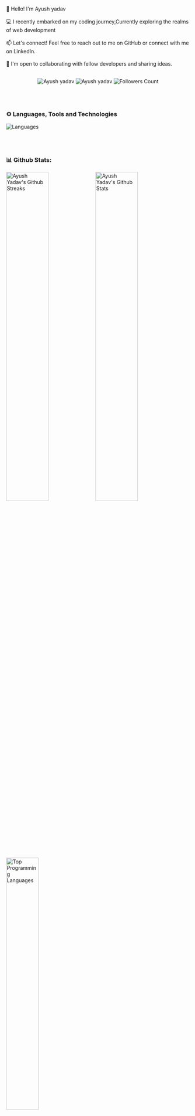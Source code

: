 <p>
    <br>
    👋 Hello! I'm Ayush yadav <br>
    <br>
    💻 I recently embarked on my coding journey,Currently exploring the realms of web development  <br>
    <br>
    📫 Let's connect! Feel free to reach out to me on GitHub or connect with me on LinkedIn.<br>
     <br>
    🚀 I'm open to collaborating with fellow developers and sharing ideas.<br>
    <br>
</p>

<p align="center">
    <img src="https://komarev.com/ghpvc/?username=ayush215mb" alt="Ayush yadav">
    <img src="https://wakatime.com/badge/user/018e1e9b-fa9a-4c57-9db2-00aca6031ace.svg" alt="Ayush yadav" />
    <img src="https://img.shields.io/github/followers/ayush215mb?label=Follow&style=social" alt="Followers Count">
</p>

<br><br>

### ⚙️ Languages, Tools and Technologies
<img src="https://skillicons.dev/icons?i=html,css,js,c,cpp" alt="Languages">

<br><br>

### 📊 Github Stats:
<p>
    <img src="https://github-readme-streak-stats.herokuapp.com/?user=ayush215mb&theme=midnight-purple"
        alt="Ayush Yadav's Github Streaks" width="48%" align="left">
    <img src="https://github-readme-stats.vercel.app/api?username=ayush215mb&theme=midnight-purple&show_icons=true&rank_icon=github&hide=prs,issues"
        alt="Ayush Yadav's Github Stats" width="48%" align="left">
    <img src="https://github-readme-stats.vercel.app/api/top-langs/?username=ayush215mb&theme=midnight-purple"
        alt="Top Programming Languages" width="42%" align="top-right">
</p>

<br>
<img src="https://github-readme-activity-graph.vercel.app/graph?username=ayush215mb" alt="ayush215mb" width="92%"
    align="center" />
<br><br>

### 🗼 Connect With Me:
<p align="center">
    <a href="https://www.linkedin.com/in/ayush215mb/" target="_blank"> <img
            src="https://media.giphy.com/media/QhPL2mdDVzeuHiRcIw/giphy.gif" height="110px" /> </a>
   <a href="https://www.instagram.com/ayush215mb?igsh=MWk4OGRtMW11Mzl0aA==" target="_blank"> <img
                src="https://media.giphy.com/media/v1.Y2lkPTc5MGI3NjExNXI3cWQ3dWw5cHlwcGRubmhldmoycHg2dzR2cmE3dnB5d2xkNTl3MiZlcD12MV9pbnRlcm5hbF9naWZfYnlfaWQmY3Q9cw/ZYPv7y2G1AFcb29lHm/giphy.gif" height="100px" /> </a>
</p>


